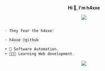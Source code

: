 
<p align='center'>
  <b>Hi 👋, I'm h4xxe</b><br>
	
<div align = "center">
  <p align="center"><img align="center" src="https://profile-counter.glitch.me/{h4xxe}/count.svg" /></p>
</div>

```py

◦ They fear the h4xxe!

◦ h4xxe @github

```
```csharp
• 🤖 Software Automation.
• 👨🏻‍💻 Learning Web development.
```

<p align="center">
  <a href="https://stopped.gg">
    <img src="https://skillicons.dev/icons?i=py,cpp,cs,bots,dotnet" />
  </a>
</p>

